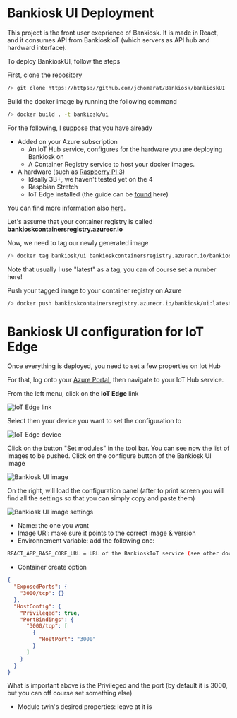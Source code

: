 # Bankiosk UI Deployment

This project is the front user exeprience of Bankiosk. It is made in React, and it consumes API from BankioskIoT (which servers as API hub and hardward interface).

To deploy BankioskUI, follow the steps

First, clone the repository

```sh
/> git clone https://https://github.com/jchomarat/Bankiosk/bankioskUI
```

Build the docker image by running the following command

```sh
/> docker build . -t bankiosk/ui
```

For the following, I suppose that you have already 
* Added on your Azure subscription
    * An IoT Hub service, configures for the hardware you are deploying Bankiosk on
    * A Container Registry service to host your docker images.
* A hardware (such as [Raspberry PI 3](https://www.raspberrypi.org/))
    * Ideally 3B+, we haven't tested yet on the 4
    * Raspbian Stretch
    * IoT Edge installed (the guide can be [found](https://docs.microsoft.com/en-us/azure/iot-edge/how-to-install-iot-edge-linux) here)

You can find more information also [here](https://github.com/Ellerbach/Raspberry-IoTEdge#pushing-the-docker-image-to-the-azure-container-registry-acr).

Let's assume that your container registry is called **bankioskcontainersregistry.azurecr.io**

Now, we need to tag our newly generated image

```sh
/> docker tag bankiosk/ui bankioskcontainersregistry.azurecr.io/bankiosk/ui:latest
```

Note that usually I use "latest" as a tag, you can of course set a number here!

Push your tagged image to your container registry on Azure

```sh
/> docker push bankioskcontainersregistry.azurecr.io/bankiosk/ui:latest
```

# Bankiosk UI configuration for IoT Edge

Once everything is deployed, you need to set a few properties on Iot Hub

For that, log onto your [Azure Portal](https://portal.azure.com), then navigate to your IoT Hub service.

From the left menu, click on the **IoT Edge** link

![IoT Edge link](./docs/ps1.png)

Select then your device you want to set the configuration to

![IoT Edge device](./docs/ps2.png)

Click on the button "Set modules" in the tool bar. You can see now the list of images to be pushed. Click on the configure button of the Bankiosk UI image

![Bankiosk UI image](./docs/ps3.png)

On the right, will load the configuration panel (after to print screen you will find all the settings so that you can simply copy and paste them)

![Bankiosk UI image settings](./docs/ps3.png)

* Name: the one you want
* Image URI: make sure it points to the correct image & version
* Environnement variable: add the following one:

```sh
REACT_APP_BASE_CORE_URL = URL of the BankioskIoT service (see other documentation for that)
```

* Container create option

```json
{
  "ExposedPorts": {
    "3000/tcp": {}
  },
  "HostConfig": {
    "Privileged": true,
    "PortBindings": {
      "3000/tcp": [
        {
          "HostPort": "3000"
        }
      ]
    }
  }
}
```
What is important above is the Privileged and the port (by default it is 3000, but you can off course set something else)


* Module twin's desired properties: leave at it is
